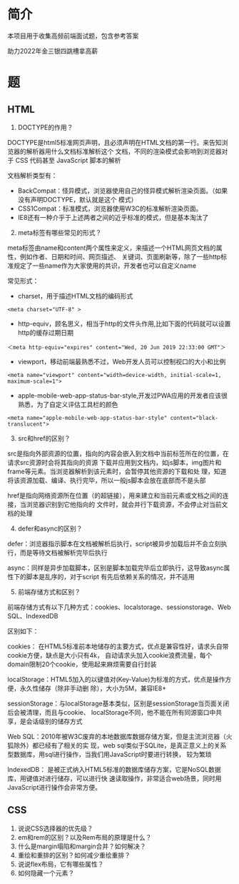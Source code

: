 # 简介

本项目用于收集高频前端面试题，包含参考答案

助力2022年金三银四跳槽拿高薪


# 题
## HTML
1. DOCTYPE的作⽤？

DOCTYPE是html5标准⽹⻚声明，且必须声明在HTML⽂档的第⼀⾏。来告知浏览器的解析器⽤什么⽂档标准解析这个 ⽂档，不同的渲染模式会影响到浏览器对于 CSS 代码甚⾄ JavaScript 脚本的解析

⽂档解析类型有： 
- BackCompat：怪异模式，浏览器使⽤⾃⼰的怪异模式解析渲染⻚⾯。（如果没有声明DOCTYPE，默认就是这个 模式） 
- CSS1Compat：标准模式，浏览器使⽤W3C的标准解析渲染⻚⾯。 
- IE8还有⼀种介乎于上述两者之间的近乎标准的模式，但是基本淘汰了

2. meta标签有哪些常见的形式？

meta标签由name和content两个属性来定义，来描述⼀个HTML⽹⻚⽂档的属性，例如作者、⽇期和时间、⽹⻚描述、 关键词、⻚⾯刷新等，除了⼀些http标准规定了⼀些name作为⼤家使⽤的共识，开发者也可以⾃定义name

常见形式：
- charset，⽤于描述HTML⽂档的编码形式
```
<meta charset="UTF-8" >
```
- http-equiv，顾名思义，相当于http的⽂件头作⽤,⽐如下⾯的代码就可以设置http的缓存过期⽇期
```
＜meta http-equiv="expires" content="Wed, 20 Jun 2019 22:33:00 GMT"＞
```
- viewport，移动前端最熟悉不过，Web开发⼈员可以控制视⼝的⼤⼩和⽐例
```
<meta name="viewport" content="width=device-width, initial-scale=1, maximum-scale=1">
```
- apple-mobile-web-app-status-bar-style,开发过PWA应⽤的开发者应该很熟悉，为了⾃定义评估⼯具栏的颜⾊
```
<meta name="apple-mobile-web-app-status-bar-style" content="black-translucent">
```
3. src和href的区别？

src是指向外部资源的位置，指向的内容会嵌⼊到⽂档中当前标签所在的位置，在请求src资源时会将其指向的资源 下载并应⽤到⽂档内，如js脚本，img图⽚和frame等元素。当浏览器解析到该元素时，会暂停其他资源的下载和处 理，知道将该资源加载、编译、执⾏完毕，所以⼀般js脚本会放在底部⽽不是头部

href是指向⽹络资源所在位置（的超链接），⽤来建⽴和当前元素或⽂档之间的连接，当浏览器识别到它他指向的 ⽂件时，就会并⾏下载资源，不会停⽌对当前⽂档的处理

4. defer和async的区别？

defer：浏览器指示脚本在⽂档被解析后执⾏，script被异步加载后并不会⽴刻执⾏，⽽是等待⽂档被解析完毕后执⾏

async：同样是异步加载脚本，区别是脚本加载完毕后⽴即执⾏，这导致async属性下的脚本是乱序的，对于script 有先后依赖关系的情况，并不适⽤


5. 前端存储方式和区别？

前端存储方式有以下几种方式：cookies、localstorage、sessionstorage、Web SQL、IndexedDB

区别如下：

cookies： 在HTML5标准前本地储存的主要⽅式，优点是兼容性好，请求头⾃带cookie⽅便，缺点是⼤⼩只有4k， ⾃动请求头加⼊cookie浪费流量，每个domain限制20个cookie，使⽤起来麻烦需要⾃⾏封装 

localStorage：HTML5加⼊的以键值对(Key-Value)为标准的⽅式，优点是操作⽅便，永久性储存（除⾮⼿动删 除），⼤⼩为5M，兼容IE8+ 

sessionStorage：与localStorage基本类似，区别是sessionStorage当⻚⾯关闭后会被清理，⽽且与cookie、 localStorage不同，他不能在所有同源窗⼝中共享，是会话级别的储存⽅式 

Web SQL：2010年被W3C废弃的本地数据库数据存储⽅案，但是主流浏览器（⽕狐除外）都已经有了相关的实 现，web sql类似于SQLite，是真正意义上的关系型数据库，⽤sql进⾏操作，当我们⽤JavaScript时要进⾏转换， 较为繁琐

IndexedDB： 是被正式纳⼊HTML5标准的数据库储存⽅案，它是NoSQL数据库，⽤键值对进⾏储存，可以进⾏快 速读取操作，⾮常适合web场景，同时⽤JavaScript进⾏操作会⾮常⽅便。





## CSS
1. 说说CSS选择器的优先级？
2. em和rem的区别？以及Rem布局的原理是什么？
3. 什么是margin塌陷和margin合并？如何解决？
4. 重绘和重排的区别？如何减少重绘重排？
5. 说说flex布局，它有哪些属性？
6. 如何隐藏一个元素？


